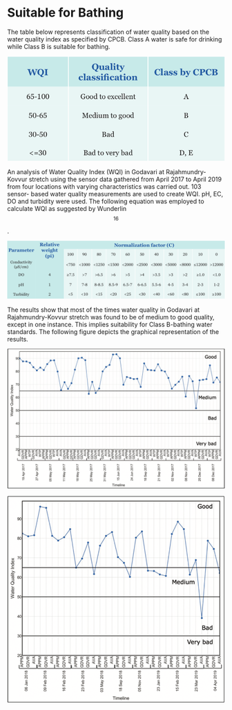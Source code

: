 # Suitable for Bathing

The table below represents classification of water quality based on the water quality index as specified by CPCB. Class A water is safe for drinking while Class B is suitable for bathing.

![Table 10: Water Quality Classification](../../.gitbook/assets/image%20%2840%29.png)

An analysis of Water Quality Index \(WQI\) in Godavari at Rajahmundry-Kovvur stretch using the sensor data gathered from April 2017 to April 2019 from four locations with varying characteristics was carried out. 103 sensor- based water quality measurements are used to create WQI. pH, EC, DO and turbidity were used. The following equation was employed to calculate WQI as suggested by Wunderlin $$^{16}$$ .



![Table 11: Normalized factor \(C\) values](../../.gitbook/assets/image%20%2838%29.png)

The results show that most of the times water quality in Godavari at Rajahmundry-Kovvur stretch was found to be of medium to good quality, except in one instance. This implies suitability for Class B-bathing water standards. The following figure depicts the graphical representation of the results.

![Figure 23: Water quality index plot of Rajahmundry stretch of River Godavari calculated using sensor parameter \(EC, DO, pH, turbidity\) values measured at four points with distinct water quality charachteristics: \(i\) meeting point of Ava waste water drain and river \(AVA\), \(ii\) middle of the river \(GDVR\), \(iii\) Near paper mill \(APPM\) and \(iv\) near Water Treatment Plant \(WTP\), noted on X-axis, between April 19, 2017 and December 8, 2017](../../.gitbook/assets/image%20%2814%29.png)

![Figure 24: Water quality index plot of Rajahmundry stretch of River Godavari calculated using sensor parameter \(EC, DO, pH, turbidity\) values measured at four points with distinct water quality charachteristics: \(i\) meeting point of Ava waste water drain and river \(AVA\), \(ii\) middle of the river \(GDVR\), and \(iii\) Near paper mill \(APPM\) noted on X-axis, between January 6, 2018 and April 4, 2019](../../.gitbook/assets/image%20%2850%29.png)

